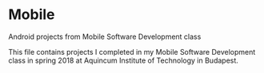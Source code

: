 # Mobile
Android projects from Mobile Software Development class 

This file contains projects I completed in my Mobile Software Development class in spring 2018 
at Aquincum Institute of Technology in Budapest.
